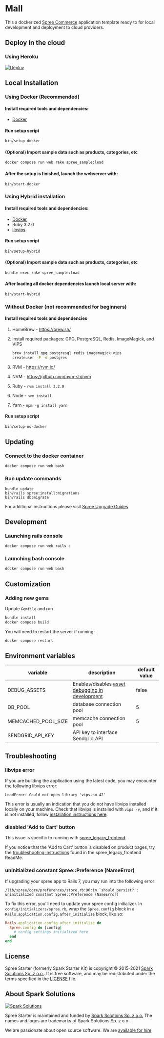 # Mall

This a dockerized [Spree Commerce](https://spreecommerce.org) application template ready to for local development and deployment to cloud providers.

## Deploy in the cloud

### Using Heroku
[![Deploy](https://www.herokucdn.com/deploy/button.svg)](https://heroku.com/deploy)

## Local Installation

### Using Docker (Recommended)
#### Install required tools and dependencies:

* [Docker](https://www.docker.com/community-edition#/download)

#### Run setup script

```bash
bin/setup-docker
```

#### (Optional) Import sample data such as products, categories, etc

```bash
docker compose run web rake spree_sample:load
```

#### After the setup is finished, launch the webserver with:

```bash
bin/start-docker
```

### Using Hybrid installation
#### Install required tools and dependencies:

* [Docker](https://www.docker.com/community-edition#/download)
* Ruby 3.2.0
* [libvips](https://www.libvips.org/install.html)

#### Run setup script

```bash
bin/setup-hybrid
```


#### (Optional) Import sample data such as products, categories, etc

```bash
bundle exec rake spree_sample:load
```

#### After loading all docker dependencies launch local server with:

```bash
bin/start-hybrid
```

### Without Docker (not recommended for beginners)

#### Install required tools and dependencies

1. HomeBrew - https://brew.sh/
2. Install required packages: GPG, PostgreSQL, Redis, ImageMagick, and VIPS

      ```bash
      brew install gpg postgresql redis imagemagick vips
      createuser -P -d postgres
      ```

3. RVM - https://rvm.io/
4. NVM - https://github.com/nvm-sh/nvm
5. Ruby - `rvm install 3.2.0`
6. Node - `nvm install`
7. Yarn - `npm -g install yarn`

#### Run setup script

```bash
bin/setup-no-docker
```

## Updating

### Connect to the docker container
```bash
docker compose run web bash
```

### Run update commands

```
bundle update
bin/rails spree:install:migrations
bin/rails db:migrate
```

For additional instructions please visit [Spree Upgrade Guides](https://dev-docs.spreecommerce.org/upgrades)

## Development

### Launching rails console

```bash
docker compose run web rails c
```

### Launching bash console

```bash
docker compose run web bash
```

## Customization
### Adding new gems

Update `Gemfile` and run

```bash
bundle install
docker compose build
```

You will need to restart the server if running:

```bash
docker compose restart
```

## Environment variables

| variable | description | default value |
|---|---|---|
| DEBUG_ASSETS | Enables/disables [asset debugging in development](https://guides.rubyonrails.org/asset_pipeline.html#turning-debugging-off) | false |
| DB_POOL | database connection pool | 5 |
| MEMCACHED_POOL_SIZE | memcache connection pool | 5 |
| SENDGRID_API_KEY | API key to interface Sendgrid API | |

## Troubleshooting

### libvips error

If you are building the application using the latest code, you may encounter the following libvips error:
```
LoadError: Could not open library 'vips.so.42'
```
This error is usually an indication that you do not have libvips installed locally on your machine. Check that libvips is installed with `vips -v`, and if it is not installed, follow [installation instructions here](https://www.libvips.org/install.html).

### disabled 'Add to Cart' button

This issue is specific to running with [spree_legacy_frontend](https://github.com/spree/spree_legacy_frontend).

If you notice that the 'Add to Cart' button is disabled on product pages, try the [troubleshooting instructions](https://github.com/spree/spree_legacy_frontend#disabled-add-to-cart-button-issue) found in the spree_legacy_frontend ReadMe.

### uninitialized constant Spree::Preference (NameError)

If upgrading your spree app to Rails 7, you may run into the following error:
```shell
/lib/spree/core/preferences/store.rb:96:in `should_persist?':
uninitialized constant Spree::Preference (NameError)
```
To fix this error, you'll need to update your spree config initializer. In `config/initializers/spree.rb`, wrap the `Spree.config` block in a `Rails.application.config.after_initialize` block, like so:
```ruby
Rails.application.config.after_initialize do
  Spree.config do |config|
    # config settings initialized here
  end
end
```

## License

Spree Starter (formerly Spark Starter Kit) is copyright © 2015-2021
[Spark Solutions Sp. z o.o.][spark]. It is free software,
and may be redistributed under the terms specified in the
[LICENSE](LICENSE.md) file.

## About Spark Solutions

[![Spark Solutions](http://sparksolutions.co/wp-content/uploads/2015/01/logo-ss-tr-221x100.png)][spark]

Spree Starter is maintained and funded by [Spark Solutions Sp. z o.o.](http://sparksolutions.co?utm_source=github)
The names and logos are trademarks of Spark Solutions Sp. z o.o.

We are passionate about open source software.
We are [available for hire][spark].

[spark]:http://sparksolutions.co?utm_source=github
